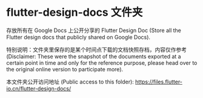 # flutter-design-docs 文件夹

存放所有在 Google Docs 上公开分享的 Flutter Design Doc (Store all the Flutter design docs that publicly shared on Google Docs).

特别说明：文件夹里保存的是某个时间点下载的文档快照存档，内容仅作参考 (Disclaimer: These  were the snapshot of the documents exported at a certain point in time and only for the reference purpose, please head over to the original online version to participate more).

本文件夹公开访问地址 (Public access to this folder): https://files.flutter-io.cn/flutter-design-docs/